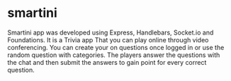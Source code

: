 # smartini

Smartini app was developed using Express, Handlebars, Socket.io and Foundations. It is a Trivia app That you can play online through video conferencing. You can create your on questions once logged in or use the random question with categories. The players answer the questions with the chat and then submit the answers to gain point for every correct question.

